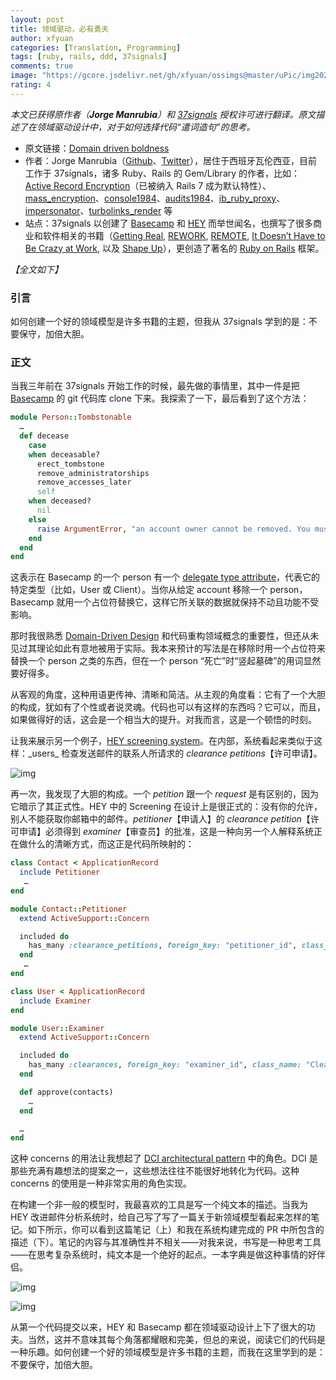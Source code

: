 ```yaml
---
layout: post
title: 领域驱动，必有勇夫
author: xfyuan
categories: [Translation, Programming]
tags: [ruby, rails, ddd, 37signals]
comments: true
image: "https://gcore.jsdelivr.net/gh/xfyuan/ossimgs@master/uPic/img20230404.jpeg"
rating: 4
---
```


_本文已获得原作者（**Jorge Manrubia**）和 [37signals](https://37signals.com/) 授权许可进行翻译。原文描述了在领域驱动设计中，对于如何选择代码“遣词造句”的思考。_

- 原文链接：[Domain driven boldness](https://dev.37signals.com/domain-driven-boldness/)
- 作者：Jorge Manrubia（[Github](https://github.com/jorgemanrubia)、[Twitter](https://twitter.com/jorgemanru/)），居住于西班牙瓦伦西亚，目前工作于 37signals，诸多 Ruby、Rails 的 Gem/Library 的作者，比如：[Active Record Encryption](https://github.com/rails/rails/pull/41659)（已被纳入 Rails 7 成为默认特性）、[mass_encryption](https://github.com/basecamp/mass_encryption)、[console1984](https://github.com/basecamp/console1984)、[audits1984](https://github.com/basecamp/audits1984)、[ib_ruby_proxy](https://github.com/jorgemanrubia/ib_ruby_proxy)、[impersonator](https://github.com/jorgemanrubia/impersonator)、[turbolinks_render](https://github.com/jorgemanrubia/turbolinks_render) 等
- 站点：37signals 以创建了 [Basecamp](https://basecamp.com/) 和 [HEY](https://www.hey.com/) 而举世闻名，也撰写了很多商业和软件相关的书籍（[Getting Real](https://www.amazon.com/Getting-Real-Smarter-Successful-Application/dp/0578012812), [REWORK](https://bookshop.org/books/rework-9780307463746/9780307463746), [REMOTE](https://bookshop.org/books/remote-office-not-required/9780804137508), [It Doesn’t Have to Be Crazy at Work](https://bookshop.org/books/it-doesn-t-have-to-be-crazy-at-work/9780062874788), 以及 [Shape Up](https://basecamp.com/shapeup)），更创造了著名的 [Ruby on Rails](https://rubyonrails.org/) 框架。

_【全文如下】_

### 引言

如何创建一个好的领域模型是许多书籍的主题，但我从 37signals 学到的是：不要保守，加倍大胆。

### 正文

当我三年前在 37signals 开始工作的时候，最先做的事情里，其中一件是把 [Basecamp](https://basecamp.com/) 的 git 代码库 clone 下来。我探索了一下，最后看到了这个方法：

```ruby
module Person::Tombstonable
  …
  def decease
    case
    when deceasable?
      erect_tombstone
      remove_administratorships
      remove_accesses_later
      self
    when deceased?
      nil
    else
      raise ArgumentError, "an account owner cannot be removed. You must transfer ownership first"
    end
  end
end
```

这表示在 Basecamp 的一个 person 有一个 [delegate type attribute](https://github.com/rails/rails/pull/39341)，代表它的特定类型（比如，User 或 Client）。当你从给定 account 移除一个 person，Basecamp 就用一个占位符替换它，这样它所关联的数据就保持不动且功能不受影响。

那时我很熟悉 [Domain-Driven Design](https://martinfowler.com/bliki/DomainDrivenDesign.html) 和代码重构领域概念的重要性，但还从未见过其理论如此有意地被用于实际。我本来预计的写法是在移除时用一个占位符来替换一个 person 之类的东西，但在一个 person “死亡”时“竖起墓碑”的用词显然要好得多。

从客观的角度，这种用语更传神、清晰和简洁。从主观的角度看：它有了一个大胆的构成，犹如有了个性或者说灵魂。代码也可以有这样的东西吗？它可以，而且，如果做得好的话，这会是一个相当大的提升。对我而言，这是一个顿悟的时刻。

让我来展示另一个例子，[HEY screening system](https://dev.37signals.com/domain-driven-boldness/__www.hey.com_features_the-screener_)。在内部，系统看起来类似于这样：_users_ 检查发送邮件的联系人所请求的 _clearance petitions_【许可申请】。

![img](https://dev.37signals.com/assets/images/domain-driven-boldness/clearance-petitions.png)

再一次，我发现了大胆的构成。一个 _petition_ 跟一个 _request_ 是有区别的，因为它暗示了其正式性。HEY 中的 Screening 在设计上是很正式的：没有你的允许，别人不能获取你邮箱中的邮件。_petitioner_【申请人】的 _clearance petition_【许可申请】必须得到 _examiner_【审查员】的批准，这是一种向另一个人解释系统正在做什么的清晰方式，而这正是代码所映射的：

```ruby
class Contact < ApplicationRecord
  include Petitioner
   …
end

module Contact::Petitioner
  extend ActiveSupport::Concern

  included do
    has_many :clearance_petitions, foreign_key: "petitioner_id", class_name: "Clearance", dependent: :destroy
  end
   …
end

class User < ApplicationRecord
  include Examiner
end

module User::Examiner
  extend ActiveSupport::Concern

  included do
    has_many :clearances, foreign_key: "examiner_id", class_name: "Clearance", dependent: :destroy
  end

  def approve(contacts)
    …
  end

  …
end
```

这种 concerns 的用法让我想起了 [DCI architectural pattern](https://en.wikipedia.org/wiki/Data,_context_and_interaction) 中的角色。DCI 是那些充满有趣想法的提案之一，这些想法往往不能很好地转化为代码。这种 concerns 的使用是一种非常实用的角色实现。

在构建一个非一般的模型时，我最喜欢的工具是写一个纯文本的描述。当我为 HEY 改进邮件分析系统时，给自己写了写了一篇关于新领域模型看起来怎样的笔记。如下所示，你可以看到这篇笔记（上）和我在系统构建完成的 PR 中所包含的描述（下）。笔记的内容与其准确性并不相关——对我来说，书写是一种思考工具——在思考复杂系统时，纯文本是一个绝好的起点。一本字典是做这种事情的好伴侣。

![img](https://dev.37signals.com/assets/images/domain-driven-boldness/domain-model-1.png)

![img](https://dev.37signals.com/assets/images/domain-driven-boldness/domain-model-2.png)

从第一个代码提交以来，HEY 和 Basecamp 都在领域驱动设计上下了很大的功夫。当然，这并不意味其每个角落都耀眼和完美，但总的来说，阅读它们的代码是一种乐趣。如何创建一个好的领域模型是许多书籍的主题，而我在这里学到的是：不要保守，加倍大胆。
